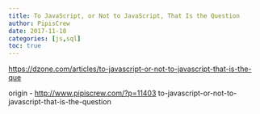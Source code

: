 ```yaml
---
title: To JavaScript, or Not to JavaScript, That Is the Question
author: PipisCrew
date: 2017-11-18
categories: [js,sql]
toc: true
---
```


https://dzone.com/articles/to-javascript-or-not-to-javascript-that-is-the-que

origin - http://www.pipiscrew.com/?p=11403 to-javascript-or-not-to-javascript-that-is-the-question